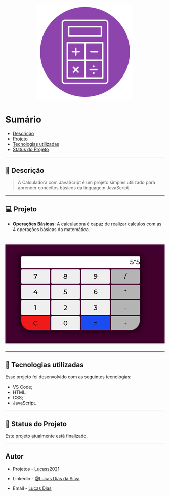 <h1 align="center">
    <img src="logo.png"/>
</h1>

# Sumário

- [Descrição](#📝-Descrição)
- [Projeto](#💻-Projeto)
- [Tecnologias utilizadas](#🚀-Tecnologias-utilizadas)
- [Status do Projeto](#🎯-Status-do-Projeto)

---

## 📝 Descrição

> A Calculadora com JavaScript é um projeto simples utilizado para aprender conceitos básicos da linguagem JavaScript.



---

## 💻 Projeto

* <b>Operações Básicas</b>: A calculadora é capaz de realizar calculos com as 4 operações
básicas da matemática.


<h1 align="center">
    <img src="read00.PNG"/>
</h1>



---

## 🚀 Tecnologias utilizadas
Esse projeto foi desenvolvido com as seguintes tecnologias:
* VS Code;
* HTML;
* CSS;
* JavaScript.



---

## 🎯 Status do Projeto

Este projeto atualmente está finalizado.



---

## Autor

- Projetos - [Lucass2021](https://github.com/Lucass2021)

- Linkedin - [@Lucas Dias da Silva](https://www.linkedin.com/in/lucas-dias-da-silva-118954199/)

- Email - [Lucas Dias](mailto:lucas.allx@hotmail.com")
